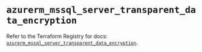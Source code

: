 # `azurerm_mssql_server_transparent_data_encryption`

Refer to the Terraform Registry for docs: [`azurerm_mssql_server_transparent_data_encryption`](https://registry.terraform.io/providers/hashicorp/azurerm/4.51.0/docs/resources/mssql_server_transparent_data_encryption).
